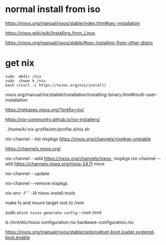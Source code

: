 
# normal install from iso

https://nixos.org/manual/nixos/stable/index.html#sec-installation

https://nixos.wiki/wiki/Installing_from_Linux

https://nixos.org/manual/nixos/stable/#sec-installing-from-other-distro


# get nix 
```
sudo  mkdir /nix
sudo  chown k /nix
bash <(curl -L https://nixos.org/nix/install) 
```


nixos.org/manual/nix/stable/installation/installing-binary.html#multi-user-installation

https://releases.nixos.org/?prefix=nix/


https://nix-community.github.io/nix-installers/


  . /home/k/.nix-profile/etc/profile.d/nix.sh


nix-channel --list
nixpkgs https://nixos.org/channels/nixpkgs-unstable

https://channels.nixos.org/

nix-channel --add https://nixos.org/channels/nixos-<version> nixpkgs
nix-channel --add https://channels.nixos.org/nixos-24.11 nixos

nix-channel --update

nix-channel --remove nixpkgs


 nix-env -f '<nixos>' -iA nixos-install-tools


 make fs and mount target root to /mnt

  sudo `which nixos-generate-config` --root /mnt

ls /mnt/etc/nixos
configuration.nix  hardware-configuration.nix



https://nixos.org/manual/nixos/stable/options#opt-boot.loader.systemd-boot.enable


  

